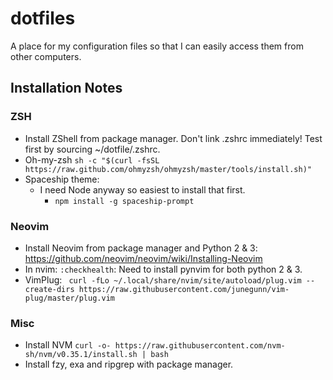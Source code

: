 # dotfiles
A place for my configuration files so that I can easily access them from other computers.

## Installation Notes

### ZSH
* Install ZShell from package manager. Don't link .zshrc immediately! Test first by sourcing ~/dotfile/.zshrc.
* Oh-my-zsh `sh -c "$(curl -fsSL https://raw.github.com/ohmyzsh/ohmyzsh/master/tools/install.sh)"`
* Spaceship theme:
	* I need Node anyway so easiest to install that first.
        * `npm install -g spaceship-prompt`

### Neovim
* Install Neovim from package manager and Python 2 & 3: https://github.com/neovim/neovim/wiki/Installing-Neovim
* In nvim: `:checkhealth`: Need to install pynvim for both python 2 & 3.
* VimPlug: ` curl -fLo ~/.local/share/nvim/site/autoload/plug.vim --create-dirs https://raw.githubusercontent.com/junegunn/vim-plug/master/plug.vim`

### Misc
* Install NVM `curl -o- https://raw.githubusercontent.com/nvm-sh/nvm/v0.35.1/install.sh | bash`
* Install fzy, exa and ripgrep with package manager.
